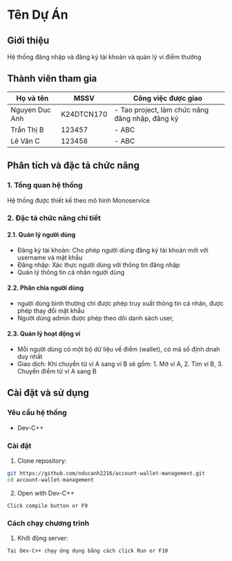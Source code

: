 # Tên Dự Án

## Giới thiệu


Hệ thống đăng nhập và đăng ký tài khoản và quản lý ví điểm thưởng
## Thành viên tham gia

| Họ và tên | MSSV | Công việc được giao |
|-----------|------|---------------------|
| Nguyen Duc Anh | K24DTCN170| - Tao project, làm chức năng đăng nhập, đăng ký|
| Trần Thị B | 123457 | - ABC |
| Lê Văn C | 123458 | - ABC |

## Phân tích và đặc tả chức năng

### 1. Tổng quan hệ thống

Hệ thống được thiết kế theo mô hình Monoservice

### 2. Đặc tả chức năng chi tiết

#### 2.1. Quản lý người dùng
- Đăng ký tài khoản: Cho phép người dùng đăng ký tài khoản mới với username và mật khẩu
- Đăng nhập: Xác thực người dùng với thông tin đăng nhập
- Quản lý thông tin cá nhân người dùng

#### 2.2. Phân chia người dùng
- người dùng bình thường chỉ được phép truy xuất thông tin cá nhân, được phép thay đổi mật khẩu
- Người dùng admin được phép theo dõi danh sách user, 

#### 2.3. Quản lý hoạt động ví
- Mỗi người dùng có một bộ dữ liệu về điểm (wallet), có mã số định dnah duy nhất
- Giao dịch: Khi chuyển từ ví A sang ví B sẽ gồm: 1. Mở ví A, 2. Tìm ví B, 3. Chuyển điểm từ ví A sang B

## Cài đặt và sử dụng

### Yêu cầu hệ thống

- Dev-C++ 

### Cài đặt

1. Clone repository:
```bash
git https://github.com/nducanh2216/account-wallet-management.git
cd account-wallet-management
```

2. Open with Dev-C++
```
Click compile button or F9
```


### Cách chạy chương trình

1. Khởi động server:
```bash
Tại Dev-C++ chạy ứng dụng bằng cách click Run or F10
```




